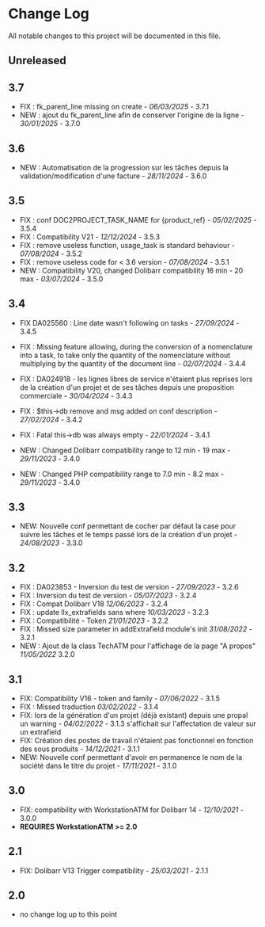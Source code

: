 # Change Log
All notable changes to this project will be documented in this file.

## Unreleased


## 3.7
- FIX : fk_parent_line missing on create  - *06/03/2025* - 3.7.1  
- NEW : ajout du fk_parent_line afin de conserver l'origine de la ligne - *30/01/2025* - 3.7.0

## 3.6
- NEW : Automatisation de la progression sur les tâches depuis la validation/modification d'une facture - *28/11/2024* - 3.6.0


## 3.5
- FIX : conf DOC2PROJECT_TASK_NAME for {product_ref} - *05/02/2025* - 3.5.4
- FIX : Compatibility V21 - *12/12/2024* - 3.5.3
- FIX : remove useless function, usage_task is standard behaviour - *07/08/2024* - 3.5.2
- FIX : remove useless code for < 3.6 version - *07/08/2024* - 3.5.1
- NEW : Compatibility V20, changed Dolibarr compatibility 16 min - 20 max - *03/07/2024* - 3.5.0

## 3.4

- FIX DA025560 : Line date wasn't following on tasks - *27/09/2024* - 3.4.5
- FIX : Missing feature allowing, during the conversion of a nomenclature into a task, to take only the quantity of the nomenclature without multiplying by the quantity of the document line   - *02/07/2024* - 3.4.4  
- FIX : DA024918 - les lignes libres de service n'étaient plus reprises lors de la création d'un projet et de ses tâches depuis une proposition commerciale - *30/04/2024* - 3.4.3  
- FIX : $this->db remove and msg  added on conf description   - *27/02/2024* - 3.4.2  

- FIX : Fatal this->db was always empty - *22/01/2024* - 3.4.1
- NEW : Changed Dolibarr compatibility range to 12 min - 19 max - *29/11/2023* - 3.4.0
- NEW : Changed PHP compatibility range to 7.0 min - 8.2 max - *29/11/2023* - 3.4.0

## 3.3
- NEW: Nouvelle conf permettant de cocher par défaut la case pour suivre les tâches et le temps passé lors de la création d'un projet - *24/08/2023* - 3.3.0

## 3.2
- FIX : DA023853 - Inversion du test de version - *27/09/2023* - 3.2.6 
- FIX : Inversion du test de version - *05/07/2023* - 3.2.4 
- FIX : Compat Dolibarr V18 *12/06/2023* - 3.2.4
- FIX : update llx_extrafields sans where *10/03/2023* - 3.2.3
- FIX : Compatibilité - Token *21/01/2023* - 3.2.2
- FIX : Missed size parameter in addExtrafield module's init *31/08/2022* - 3.2.1
- NEW : Ajout de la class TechATM pour l'affichage de la page "A propos" *11/05/2022* 3.2.0

## 3.1
- FIX: Compatibility V16 - token and family - *07/06/2022* - 3.1.5
- FIX : Missed traduction *03/02/2022* - 3.1.4
- FIX: lors de la génération d'un projet (déjà existant) depuis une propal un warning - *04/02/2022* - 3.1.3
 s'affichait sur l'affectation de valeur sur un extrafield
- FIX: Création des postes de travail n'étaient pas fonctionnel en fonction des sous produits - *14/12/2021* - 3.1.1
- NEW: Nouvelle conf permettant d'avoir en permanence le nom de la société dans le titre du projet - *17/11/2021* - 3.1.0

## 3.0
- FIX: compatibility with WorkstationATM for Dolibarr 14 - *12/10/2021* - 3.0.0
- **REQUIRES WorkstationATM >= 2.0**

## 2.1
- FIX: Dolibarr V13 Trigger compatibility - *25/03/2021* - 2.1.1

## 2.0
- no change log up to this point

